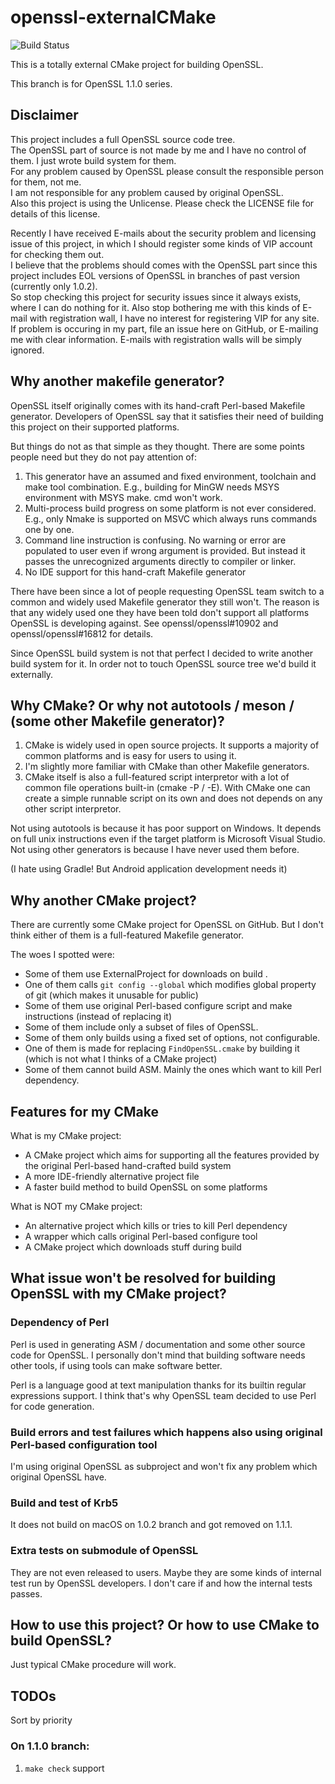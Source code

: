 # openssl-externalCMake

![Build Status](https://github.com/Fsu0413/openssl-externalCMake/actions/workflows/cmake.yml/badge.svg?branch=1.1.0)

This is a totally external CMake project for building OpenSSL.

This branch is for OpenSSL 1.1.0 series.

## Disclaimer

This project includes a full OpenSSL source code tree.  
The OpenSSL part of source is not made by me and I have no control of them. I just wrote build system for them.  
For any problem caused by OpenSSL please consult the responsible person for them, not me.  
I am not responsible for any problem caused by original OpenSSL.  
Also this project is using the Unlicense. Please check the LICENSE file for details of this license.

Recently I have received E-mails about the security problem and licensing issue of this project, in which I should register some kinds of VIP account for checking them out.  
I believe that the problems should comes with the OpenSSL part since this project includes EOL versions of OpenSSL in branches of past version (currently only 1.0.2).  
So stop checking this project for security issues since it always exists, where I can do nothing for it. Also stop bothering me with this kinds of E-mail with registration wall, I have no interest for registering VIP for any site.  
If problem is occuring in my part, file an issue here on GitHub, or E-mailing me with clear information. E-mails with registration walls will be simply ignored.

## Why another makefile generator?

OpenSSL itself originally comes with its hand-craft Perl-based Makefile generator.
Developers of OpenSSL say that it satisfies their need of building this project on their supported platforms.

But things do not as that simple as they thought. There are some points people need but they do not pay attention of:

1. This generator have an assumed and fixed environment, toolchain and make tool combination. E.g., building for MinGW needs MSYS environment with MSYS make. cmd won't work.
1. Multi-process build progress on some platform is not ever considered. E.g., only Nmake is supported on MSVC which always runs commands one by one.
1. Command line instruction is confusing. No warning or error are populated to user even if wrong argument is provided. But instead it passes the unrecognized arguments directly to compiler or linker.
1. No IDE support for this hand-craft Makefile generator

There have been since a lot of people requesting OpenSSL team switch to a common and widely used Makefile generator they still won't.
The reason is that any widely used one they have been told don't support all platforms OpenSSL is developing against.
See openssl/openssl#10902 and openssl/openssl#16812 for details.

Since OpenSSL build system is not that perfect I decided to write another build system for it.
In order not to touch OpenSSL source tree we'd build it externally.

## Why CMake? Or why not autotools / meson / (some other Makefile generator)?

1. CMake is widely used in open source projects. It supports a majority of common platforms and is easy for users to using it.
1. I'm slightly more familiar with CMake than other Makefile generators.
1. CMake itself is also a full-featured script interpretor with a lot of common file operations built-in (cmake -P / -E). With CMake one can create a simple runnable script on its own and does not depends on any other script interpretor.

Not using autotools is because it has poor support on Windows. It depends on full unix instructions even if the target platform is Microsoft Visual Studio.
Not using other generators is because I have never used them before.

(I hate using Gradle! But Android application development needs it)

## Why another CMake project?

There are currently some CMake project for OpenSSL on GitHub.
But I don't think either of them is a full-featured Makefile generator.

The woes I spotted were:

- Some of them use ExternalProject for downloads on build .
- One of them calls `git config --global` which modifies global property of git (which makes it unusable for public)
- Some of them use original Perl-based configure script and make instructions (instead of replacing it)
- Some of them include only a subset of files of OpenSSL.
- Some of them only builds using a fixed set of options, not configurable.
- One of them is made for replacing `FindOpenSSL.cmake` by building it (which is not what I thinks of a CMake project)
- Some of them cannot build ASM. Mainly the ones which want to kill Perl dependency.

## Features for my CMake

What is my CMake project:

- A CMake project which aims for supporting all the features provided by the original Perl-based hand-crafted build system
- A more IDE-friendly alternative project file
- A faster build method to build OpenSSL on some platforms

What is NOT my CMake project:

- An alternative project which kills or tries to kill Perl dependency
- A wrapper which calls original Perl-based configure tool
- A CMake project which downloads stuff during build

## What issue won't be resolved for building OpenSSL with my CMake project?

### Dependency of Perl

Perl is used in generating ASM / documentation and some other source code for OpenSSL.
I personally don't mind that building software needs other tools, if using tools can make software better.

Perl is a language good at text manipulation thanks for its builtin regular expressions support.
I think that's why OpenSSL team decided to use Perl for code generation.

### Build errors and test failures which happens also using original Perl-based configuration tool

I'm using original OpenSSL as subproject and won't fix any problem which original OpenSSL have.

### Build and test of Krb5

It does not build on macOS on 1.0.2 branch and got removed on 1.1.1.

### Extra tests on submodule of OpenSSL

They are not even released to users. Maybe they are some kinds of internal test run by OpenSSL developers. I don't care if and how the internal tests passes.

## How to use this project? Or how to use CMake to build OpenSSL?

Just typical CMake procedure will work.

## TODOs

Sort by priority

### On 1.1.0 branch:

1. `make check` support
